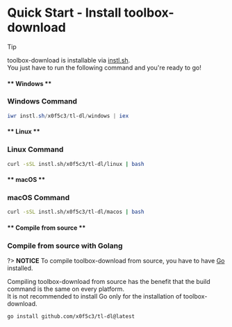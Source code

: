 # Quick Start - Install toolbox-download

> [!TIP]
> toolbox-download is installable via [instl.sh](https://instl.sh).\
> You just have to run the following command and you're ready to go!

<!-- tabs:start -->

#### ** Windows **

### Windows Command

```powershell
iwr instl.sh/x0f5c3/tl-dl/windows | iex
```

#### ** Linux **

### Linux Command

```bash
curl -sSL instl.sh/x0f5c3/tl-dl/linux | bash
```

#### ** macOS **

### macOS Command

```bash
curl -sSL instl.sh/x0f5c3/tl-dl/macos | bash
```

#### ** Compile from source **

### Compile from source with Golang

?> **NOTICE**
To compile toolbox-download from source, you have to have [Go](https://golang.org/) installed.

Compiling toolbox-download from source has the benefit that the build command is the same on every platform.\
It is not recommended to install Go only for the installation of toolbox-download.

```command
go install github.com/x0f5c3/tl-dl@latest
```

<!-- tabs:end -->
